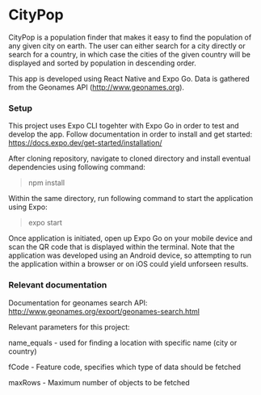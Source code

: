 # CityPop

CityPop is a population finder that makes it easy to find the population of any given city on earth. The user can either search for a city directly or search for a country, in which case the cities of the given country will be displayed and sorted by population in descending order.

This app is developed using React Native and Expo Go. Data is gathered from the Geonames API (http://www.geonames.org).

### Setup

This project uses Expo CLI togehter with Expo Go in order to test and develop the app. Follow documentation in order to install and get started: https://docs.expo.dev/get-started/installation/

After cloning repository, navigate to cloned directory and install eventual dependencies using following command:

> npm install

Within the same directory, run following command to start the application using Expo:

> expo start

Once application is initiated, open up Expo Go on your mobile device and scan the QR code that is displayed within the terminal. Note that the application was developed using an Android device, so attempting to run the application within a browser or on iOS could yield unforseen results.

### Relevant documentation

Documentation for geonames search API: http://www.geonames.org/export/geonames-search.html

Relevant parameters for this project:

name_equals - used for finding a location with specific name (city or country)

fCode - Feature code, specifies which type of data should be fetched

maxRows - Maximum number of objects to be fetched
